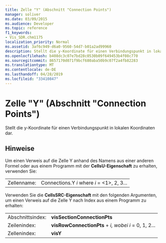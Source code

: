 ```yaml
---
title: Zelle "Y" (Abschnitt "Connection Points")
manager: soliver
ms.date: 03/09/2015
ms.audience: Developer
ms.topic: reference
f1_keywords:
- Vis_SDR.chm1175
localization_priority: Normal
ms.assetid: 3af6c949-d6a0-9560-54d7-b01a2ad99960
description: Stellt die y-Koordinate für einen Verbindungspunkt in lokalen Koordinaten dar.
ms.openlocfilehash: b408dc3c07e7bd28c0530b09f649453b4f08c770
ms.sourcegitcommit: 8657170d071f9bcf680aba50b9c07f2a4fb82283
ms.translationtype: MT
ms.contentlocale: de-DE
ms.lasthandoff: 04/28/2019
ms.locfileid: "33410847"
---
```

# <a name="y-cell-connection-points-section"></a>Zelle "Y" (Abschnitt "Connection Points")

Stellt  die y-Koordinate für einen Verbindungspunkt in lokalen Koordinaten dar. 
  
## <a name="remarks"></a>Hinweise

Um einen Verweis auf die Zelle Y anhand des Namens aus einer anderen Formel oder aus einem Programm mit der **CellsU-Eigenschaft** zu erhalten, verwenden Sie: 
  
|||
|:-----|:-----|
| Zellenname:  <br/> | Connections.Y  *i*            where  *i*  = <1>, 2, 3...  <br/> |
   
Verwenden Sie die **CellsSRC-Eigenschaft** mit den folgenden Argumenten, um einen Verweis auf die Zelle Y nach Index aus einem Programm zu erhalten: 
  
|||
|:-----|:-----|
| Abschnittsindex:  <br/> |**visSectionConnectionPts** <br/> |
| Zeilenindex:  <br/> |**visRowConnectionPts**  +   *i,* *wobei i* = 0, 1, 2...  <br/> |
| Zellenindex:  <br/> |**visY** <br/> |
   

